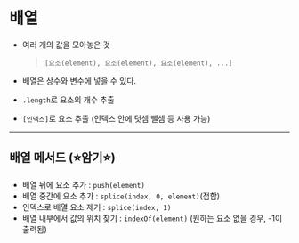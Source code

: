 # 배열

- 여러 개의 값을 모아놓은 것

  > `[요소(element), 요소(element), 요소(element), ...]`

- 배열은 상수와 변수에 넣을 수 있다.
- `.length`로 요소의 개수 추출
- `[인덱스]`로 요소 추출 (인덱스 안에 덧셈 뺄셈 등 사용 가능)

---

## 배열 메서드 (⭐️암기⭐️)

- 배열 뒤에 요소 추가 : `push(element)`
- 배열 중간에 요소 추가 : `splice(index, 0, element)`(접합)
- 인덱스로 배열 요소 제거 : `splice(index, 1)`
- 배열 내부에서 값의 위치 찾기 : `indexOf(element)` (원하는 요소 없을 경우, -1이 출력됨)

